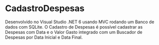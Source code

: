 # CadastroDespesas

Desenvolvido no Visual Studio .NET 6 usando MVC rodando um Banco de dados com SQLite. O Cadastro de Despesas é possível cadastrar as Despesas com Data e o Valor Gasto 
integrado com um Buscador de Despesas por Data Inicial e Data Final.

